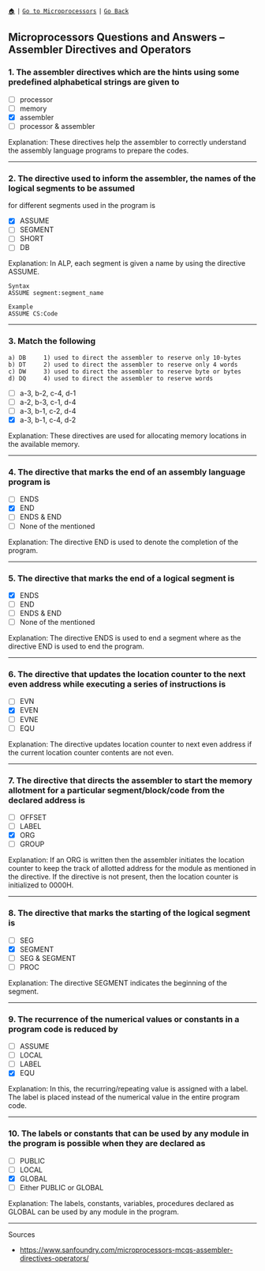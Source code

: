 [`🏠`](/) `|` [`Go to Microprocessors`](/mp/) `|` [`Go Back`](/mp/mcqs/)

## Microprocessors Questions and Answers – Assembler Directives and Operators

### 1. The assembler directives which are the hints using some predefined alphabetical strings are given to

* [ ] processor
* [ ] memory
* [x] assembler
* [ ] processor & assembler

Explanation: 
These directives help the assembler to correctly understand the assembly language programs 
to prepare the codes.

<hr />

### 2. The directive used to inform the assembler, the names of the logical segments to be assumed 
for different segments used in the program is

* [x] ASSUME
* [ ] SEGMENT
* [ ] SHORT
* [ ] DB

Explanation: In ALP, each segment is given a name by using the directive ASSUME.

```
Syntax
ASSUME segment:segment_name

Example
ASSUME CS:Code
```

<hr />

### 3. Match the following

```
a) DB     1) used to direct the assembler to reserve only 10-bytes
b) DT     2) used to direct the assembler to reserve only 4 words
c) DW     3) used to direct the assembler to reserve byte or bytes
d) DQ     4) used to direct the assembler to reserve words
```

* [ ] a-3, b-2, c-4, d-1
* [ ] a-2, b-3, c-1, d-4
* [ ] a-3, b-1, c-2, d-4
* [x] a-3, b-1, c-4, d-2

Explanation: These directives are used for allocating memory locations in the available memory.

<hr />

### 4. The directive that marks the end of an assembly language program is

* [ ] ENDS
* [x] END
* [ ] ENDS & END
* [ ] None of the mentioned

Explanation: The directive END is used to denote the completion of the program.

<hr />

### 5. The directive that marks the end of a logical segment is

* [x] ENDS
* [ ] END
* [ ] ENDS & END
* [ ] None of the mentioned

Explanation: The directive ENDS is used to end a segment where as the directive END is used to end the program.

<hr />

### 6. The directive that updates the location counter to the next even address while executing a series of instructions is

* [ ] EVN
* [x] EVEN
* [ ] EVNE
* [ ] EQU

Explanation: The directive updates location counter to next even address if the current location counter contents are not even.

<hr />

### 7. The directive that directs the assembler to start the memory allotment for a particular segment/block/code from the declared address is

* [ ] OFFSET
* [ ] LABEL
* [x] ORG
* [ ] GROUP

Explanation: If an ORG is written then the assembler initiates the location counter to keep the track of allotted address for the module as mentioned in the directive.
If the directive is not present, then the location counter is initialized to 0000H.

<hr />

### 8. The directive that marks the starting of the logical segment is

* [ ] SEG
* [x] SEGMENT
* [ ] SEG & SEGMENT
* [ ] PROC

Explanation: The directive SEGMENT indicates the beginning of the segment.

<hr />

### 9. The recurrence of the numerical values or constants in a program code is reduced by

* [ ] ASSUME
* [ ] LOCAL
* [ ] LABEL
* [x] EQU

Explanation: In this, the recurring/repeating value is assigned with a label. The label is placed instead of the numerical value in the entire program code.

<hr />

### 10. The labels or constants that can be used by any module in the program is possible when they are declared as

* [ ] PUBLIC
* [ ] LOCAL
* [x] GLOBAL
* [ ] Either PUBLIC or GLOBAL

Explanation: The labels, constants, variables, procedures declared as GLOBAL can be used by any module in the program.

<hr />

Sources

* https://www.sanfoundry.com/microprocessors-mcqs-assembler-directives-operators/
